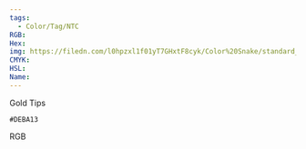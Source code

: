 ```yaml
---
tags:
  - Color/Tag/NTC
RGB:
Hex:
img: https://filedn.com/l0hpzxl1f01yT7GHxtF8cyk/Color%20Snake/standard_csv_to_svg/DEBA13.svg
CMYK:
HSL:
Name:
---
```

Gold Tips
```palette
#DEBA13
```
RGB
